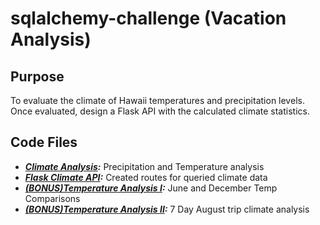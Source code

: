# sqlalchemy-challenge (Vacation Analysis)

## Purpose
To evaluate the climate of Hawaii temperatures and precipitation levels. Once evaluated, design a Flask API with the calculated climate statistics.

## Code Files
- **_[Climate Analysis](https://github.com/WayneJ2/sqlalchemy-challenge/blob/main/climate_starter.ipynb):_** Precipitation and Temperature analysis
- **_[Flask Climate API](https://github.com/WayneJ2/sqlalchemy-challenge/blob/main/app.py):_** Created routes for queried climate data
- **_[(BONUS)Temperature Analysis I](https://github.com/WayneJ2/sqlalchemy-challenge/blob/main/temp_analysis_bonus_1_starter.ipynb):_** June and December Temp Comparisons
- **_[(BONUS)Temperature Analysis II](https://github.com/WayneJ2/sqlalchemy-challenge/blob/main/temp_analysis_bonus_2_starter.ipynb):_** 7 Day August trip climate analysis

